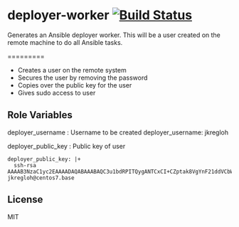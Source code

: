 # deployer-worker [![Build Status](https://travis-ci.org/funzie19/deployer-worker?branch=master)](https://travis-ci.org/funzie19/deployer-worker)
Generates an Ansible deployer worker. This will be a user created on the remote machine to do all Ansible tasks.

=========

* Creates a user on the remote system
* Secures the user by removing the password
* Copies over the public key for the user
* Gives sudo access to user

Role Variables
--------------

deployer_username : Username to be created
	deployer_username: jkregloh

deployer_public_key : Public key of user

    deployer_public_key: |+
      ssh-rsa AAAAB3NzaC1yc2EAAAADAQABAAABAQC3u1bdRPITQygANTCxCI+CZptak8VgYnF21ddVCbW4s/EMrphyl8wpl17OU76euI4E/OJfMkrq9CI9hki9GeXm3fZip7AfcFy7qbUkHEXDElj8SmJD/kzt9K7Io/Hd/Le+d8k8ZZkEtqm7fQCH8e9PHMGU1f9l6WE29iHHHEy7ayRM2Hwb21bGaFTZ55VPo/Ks9w09kZAfQaNhM+LELs1Cwf282HAKnnjBB/xN1DuVsf/ZdR4Cj+/EnZX4+2VcK45od2mZtbN+nk+TesSp5cWGqwCyBFd0OmjNhg1DQmck3BcMTgT+3i9ZmVJi6uNrV4Jc99rlWMwWul86tvepB6Ep jkregloh@centos7.base

License
-------

MIT